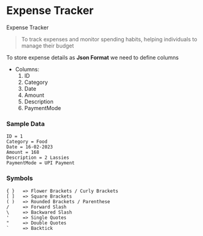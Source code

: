 # Expense Tracker
Expense Tracker
> To track expenses and monitor spending habits, helping individuals to manage their budget

To store expense details as **Json Format** we need to define columns
- Columns: 
  1. ID
  1. Category
  1. Date
  1. Amount
  1. Description
  1. PaymentMode


 ### Sample Data
 ```
 ID = 1
 Category = Food
 Date = 16-02-2023
 Amount = 168
 Description = 2 Lassies
 PaymentMode = UPI Payment
 ```

 ### Symbols
```
{ }   => Flower Brackets / Curly Brackets
[ ]   => Square Brackets
( )   => Rounded Brackets / Parenthese
/     => Forward Slash
\     => Backwared Slash
'     => Single Quotes
"     => Double Quotes
`     => Backtick
 ```


